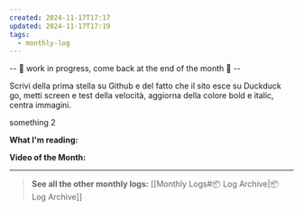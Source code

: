 ```yaml
---
created: 2024-11-17T17:17
updated: 2024-11-17T17:19
tags:
  - monthly-log
---
```

-- 🚧 work in progress, come back at the end of the month 🚧 --

Scrivi della prima stella su Github e del fatto che il sito esce su Duckduck go, metti screen e test della velocità, aggiorna della colore bold e italic, centra immagini.

something 2

**What I'm reading:**

**Video of the Month:**

---

>**See all the other monthly logs:** [[Monthly Logs#📦 Log Archive|📦 Log Archive]]
